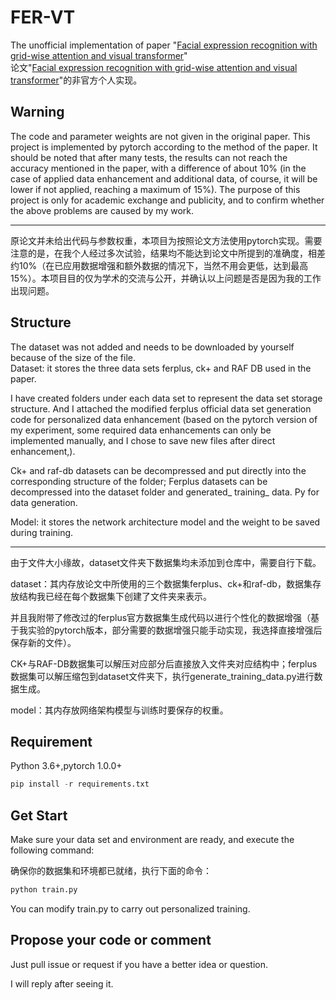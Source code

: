 # FER-VT
The unofficial implementation of  paper "[Facial expression recognition with grid-wise attention and visual transformer](https://doi.org/10.1016/j.ins.2021.08.043)"  
论文"[Facial expression recognition with grid-wise attention and visual transformer](https://doi.org/10.1016/j.ins.2021.08.043)"的非官方个人实现。

## Warning
The code and parameter weights are not given in the original paper. This project is implemented by pytorch according to the method of the paper. It should be noted that after many tests, the results can not reach the accuracy mentioned in the paper, with a difference of about 10% (in the case of applied data enhancement and additional data, of course, it will be lower if not applied, reaching a maximum of 15%). The purpose of this project is only for academic exchange and publicity, and to confirm whether the above problems are caused by my work.  

---------------------------------------------------------------------------------------------------------------------------------------------------------------

原论文并未给出代码与参数权重，本项目为按照论文方法使用pytorch实现。需要注意的是，在我个人经过多次试验，结果均不能达到论文中所提到的准确度，相差约10%（在已应用数据增强和额外数据的情况下，当然不用会更低，达到最高15%）。本项目目的仅为学术的交流与公开，并确认以上问题是否是因为我的工作出现问题。

## Structure
The dataset was not added and needs to be downloaded by yourself because of the size of the file.  
Dataset: it stores the three data sets ferplus, ck+ and RAF DB used in the paper. 

I have created folders under each data set to represent the data set storage structure. And I attached the modified ferplus official data set generation code for personalized data enhancement (based on the pytorch version of my experiment, some required data enhancements can only be implemented manually, and I chose to save new files after direct enhancement,).

Ck+ and raf-db datasets can be decompressed and put directly into the corresponding structure of the folder; Ferplus datasets can be decompressed into the dataset folder and generated_ training_ data. Py for data generation.

Model: it stores the network architecture model and the weight to be saved during training.

---------------------------------------------------------------------------------------------------------------------------------------------------------------

由于文件大小缘故，dataset文件夹下数据集均未添加到仓库中，需要自行下载。  

dataset：其内存放论文中所使用的三个数据集ferplus、ck+和raf-db，数据集存放结构我已经在每个数据集下创建了文件夹来表示。

并且我附带了修改过的ferplus官方数据集生成代码以进行个性化的数据增强（基于我实验的pytorch版本，部分需要的数据增强只能手动实现，我选择直接增强后保存新的文件）。  

CK+与RAF-DB数据集可以解压对应部分后直接放入文件夹对应结构中；ferplus数据集可以解压缩包到dataset文件夹下，执行generate_training_data.py进行数据生成。

model：其内存放网络架构模型与训练时要保存的权重。

## Requirement

Python 3.6+,pytorch 1.0.0+

```Python
pip install -r requirements.txt
```

## Get Start
Make sure your data set and environment are ready, and execute the following command:

确保你的数据集和环境都已就绪，执行下面的命令：
```cmd
python train.py
```

You can modify train.py to carry out personalized training.

## Propose your code or comment
Just pull issue or request if you have a better idea or question.

I will reply after seeing it.
